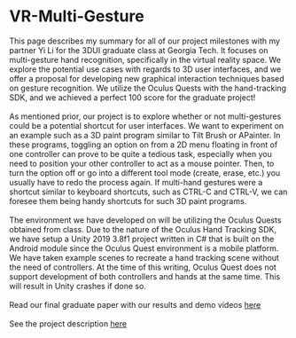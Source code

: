 # VR-Multi-Gesture
This page describes my summary for all of our project milestones with my partner Yi Li for the 3DUI graduate class at Georgia Tech. It focuses on multi-gesture hand recognition, specifically in the virtual reality space. We explore the potential use cases with regards to 3D user interfaces, and we offer a proposal for developing new graphical interaction techniques based on gesture recognition. We utilize the Oculus Quests with the hand-tracking SDK, and we achieved a perfect 100 score for the graduate project!
<br><br>
As mentioned prior, our project is to explore whether or not multi-gestures could be a potential shortcut for user interfaces. We want to experiment on an example such as a 3D paint program similar to Tilt Brush or APainter. In these programs, toggling an option on from a 2D menu floating in front of one controller can prove to be quite a tedious task, especially when you need to position your other controller to act as a mouse pointer. Then, to turn the option off or go into a different tool mode (create, erase, etc.) you usually have to redo the process again. If multi-hand gestures were a shortcut similar to keyboard shortcuts, such as CTRL-C and CTRL-V, we can foresee them being handy shortcuts for such 3D paint programs.
<br><br>
The environment we have developed on will be utilizing the Oculus Quests obtained from class. Due to the nature of the Oculus Hand Tracking SDK, we have setup a Unity 2019 3.8f1 project written in C# that is built on the Android module since the Oculus Quest environment is a mobile platform. We have taken example scenes to recreate a hand tracking scene without the need of controllers. At the time of this writing, Oculus Quest does not support development of both controllers and hands at the same time. This will result in Unity crashes if done so.
<br><br>
Read our final graduate paper with our results and demo videos [here](https://drive.google.com/open?id=1EImCe87ylGvnQG0GV9gK8ztIEcpaiG_afJ5rLFtT570)
<br><br>
See the project description [here](https://johnnyhoboy.github.io/portfolio-vr-multi-gestures.html)
